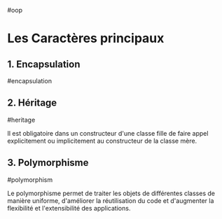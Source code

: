 #oop

# Les Caractères principaux 

## 1. Encapsulation
#encapsulation 

## 2. Héritage
#heritage

Il est obligatoire dans un constructeur d'une classe fille de faire appel explicitement ou implicitement au constructeur de la classe mère.
## 3. Polymorphisme
#polymorphism 

Le polymorphisme permet de traiter les objets de différentes classes de manière uniforme, d'améliorer la réutilisation du code et d'augmenter la flexibilité et l'extensibilité des applications.

